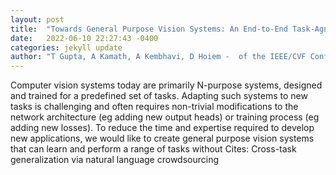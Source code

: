```yaml
---
layout: post
title:  "Towards General Purpose Vision Systems: An End-to-End Task-Agnostic Vision-Language Architecture"
date:   2022-06-10 22:27:43 -0400
categories: jekyll update
author: "T Gupta, A Kamath, A Kembhavi, D Hoiem -  of the IEEE/CVF Conference on , 2022"
---
```

Computer vision systems today are primarily N-purpose systems, designed and trained for a predefined set of tasks. Adapting such systems to new tasks is challenging and often requires non-trivial modifications to the network architecture (eg adding new output heads) or training process (eg adding new losses). To reduce the time and expertise required to develop new applications, we would like to create general purpose vision systems that can learn and perform a range of tasks without  Cites: Cross-task generalization via natural language crowdsourcing